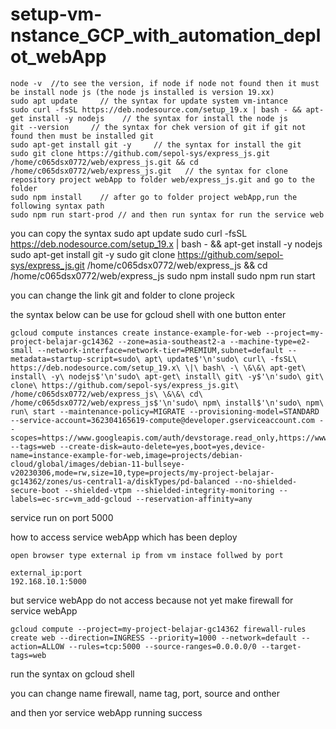 # setup-vm-nstance_GCP_with_automation_deplot_webApp

    node -v  //to see the version, if node if node not found then it must be install node js (the node js installed is version 19.xx) 
    sudo apt update     // the syntax for update system vm-intance
    sudo curl -fsSL https://deb.nodesource.com/setup_19.x | bash - && apt-get install -y nodejs    // the syntax for install the node js
    git --version     // the syntax for chek version of git if git not found then must be installed git
    sudo apt-get install git -y     // the syntax for install the git 
    sudo git clone https://github.com/sepol-sys/express_js.git /home/c065dsx0772/web/express_js.git && cd /home/c065dsx0772/web/express_js.git   // the syntax for clone repository project webApp to folder web/express_js.git and go to the folder
    sudo npm install    // after go to folder project webApp,run the following syntax path
    sudo npm run start-prod // and then run syntax for run the service web 

you can copy the syntax
    sudo apt update
    sudo curl -fsSL https://deb.nodesource.com/setup_19.x | bash - && apt-get install -y nodejs
    sudo apt-get install git -y
    sudo git clone https://github.com/sepol-sys/express_js.git /home/c065dsx0772/web/express_js && cd /home/c065dsx0772/web/express_js
    sudo npm install
    sudo npm run start

you can change the link git and folder to clone projeck 

the syntax below can be use for gcloud shell with one button enter

    gcloud compute instances create instance-example-for-web --project=my-project-belajar-gc14362 --zone=asia-southeast2-a --machine-type=e2-small --network-interface=network-tier=PREMIUM,subnet=default --metadata=startup-script=sudo\ apt\ update$'\n'sudo\ curl\ -fsSL\ https://deb.nodesource.com/setup_19.x\ \|\ bash\ -\ \&\&\ apt-get\ install\ -y\ nodejs$'\n'sudo\ apt-get\ install\ git\ -y$'\n'sudo\ git\ clone\ https://github.com/sepol-sys/express_js.git\ /home/c065dsx0772/web/express_js\ \&\&\ cd\ /home/c065dsx0772/web/express_js$'\n'sudo\ npm\ install$'\n'sudo\ npm\ run\ start --maintenance-policy=MIGRATE --provisioning-model=STANDARD --service-account=362304165619-compute@developer.gserviceaccount.com --scopes=https://www.googleapis.com/auth/devstorage.read_only,https://www.googleapis.com/auth/logging.write,https://www.googleapis.com/auth/monitoring.write,https://www.googleapis.com/auth/servicecontrol,https://www.googleapis.com/auth/service.management.readonly,https://www.googleapis.com/auth/trace.append --tags=web --create-disk=auto-delete=yes,boot=yes,device-name=instance-example-for-web,image=projects/debian-cloud/global/images/debian-11-bullseye-v20230306,mode=rw,size=10,type=projects/my-project-belajar-gc14362/zones/us-central1-a/diskTypes/pd-balanced --no-shielded-secure-boot --shielded-vtpm --shielded-integrity-monitoring --labels=ec-src=vm_add-gcloud --reservation-affinity=any

service run on port 5000

how to access service webApp which has been deploy

    open browser type external ip from vm instace follwed by port

    external_ip:port 
    192.168.10.1:5000

but service webApp do not access because not yet make firewall for service webApp 


    gcloud compute --project=my-project-belajar-gc14362 firewall-rules create web --direction=INGRESS --priority=1000 --network=default --action=ALLOW --rules=tcp:5000 --source-ranges=0.0.0.0/0 --target-tags=web

run the syntax on gcloud shell 

you can change name firewall, name tag, port, source and onther

and then yor service webApp running success
